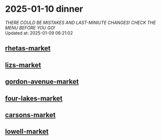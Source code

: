 # 2025-01-10 dinner  
*THERE COULD BE MISTAKES AND LAST-MINIUTE CHANGES! CHECK THE MENU BEFORE YOU GO!*  
Updated at: 2025-01-09 06:21:02  
## [rhetas-market](https://wisc-housingdining.nutrislice.com/menu/rhetas-market/dinner/2025-01-10)  
## [lizs-market](https://wisc-housingdining.nutrislice.com/menu/lizs-market/dinner/2025-01-10)  
## [gordon-avenue-market](https://wisc-housingdining.nutrislice.com/menu/gordon-avenue-market/dinner/2025-01-10)  
## [four-lakes-market](https://wisc-housingdining.nutrislice.com/menu/four-lakes-market/dinner/2025-01-10)  
## [carsons-market](https://wisc-housingdining.nutrislice.com/menu/carsons-market/dinner/2025-01-10)  
## [lowell-market](https://wisc-housingdining.nutrislice.com/menu/lowell-market/dinner/2025-01-10)  
  

